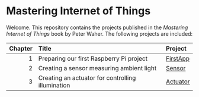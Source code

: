 Mastering Internet of Things
================================

Welcome. This repository contains the projects published in the *Mastering Internet of Things* book by Peter Waher. The following projects are included:

| Chapter | Title                                             | Project              |
|--------:|:--------------------------------------------------|:---------------------|
|       1 | Preparing our first Raspberry Pi project          | [FirstApp](FirstApp) |
|       2 | Creating a sensor measuring ambient light         | [Sensor](Sensor)     |
|       3 | Creating an actuator for controlling illumination | [Actuator](Actuator) |
